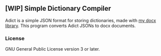 ## [WIP] Simple Dictionary Compiler

Adict is a simple JSON format for storing dictionaries, made with [my docx library](https://github.com/yusacetin/docx). This program converts Adict JSONs to docx documents.

### License

GNU General Public License version 3 or later.